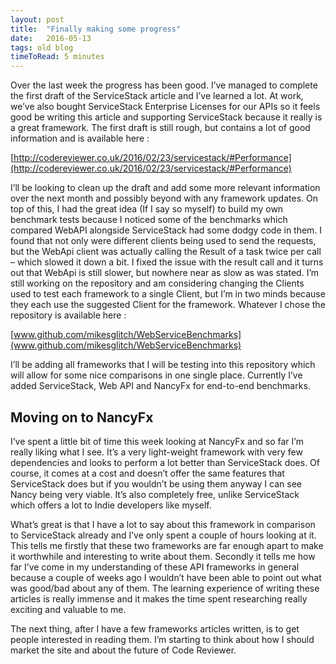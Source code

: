```yaml
---
layout: post
title:  "Finally making some progress"
date:   2016-05-13
tags: old blog
timeToRead: 5 minutes
---
```

Over the last week the progress has been good.  I’ve managed to complete the first draft of the ServiceStack article and I’ve learned a lot.  At work, we’ve also bought ServiceStack Enterprise Licenses for our APIs so it feels good be writing this article and supporting ServiceStack because it really is a great framework.  The first draft is still rough, but contains a lot of good information and is available here :

[http://codereviewer.co.uk/2016/02/23/servicestack/#Performance](http://codereviewer.co.uk/2016/02/23/servicestack/#Performance)

I’ll be looking to clean up the draft and add some more relevant information over the next month and possibly beyond with any framework updates.  On top of this, I had the great idea (If I say so myself) to build my own benchmark tests because I noticed some of the benchmarks which compared WebAPI alongside ServiceStack had some dodgy code in them.  I found that not only were different clients being used to send the requests, but the WebApi client was actually calling the Result of a task twice per call – which slowed it down a bit.  I fixed the issue with the result call and it turns out that WebApi is still slower, but nowhere near as slow as was stated.  I’m still working on the repository and am considering changing the Clients used to test each framework to a single Client, but I’m in two minds because they each use the suggested Client for the framework.  Whatever I chose the repository is available here :

[www.github.com/mikesglitch/WebServiceBenchmarks](www.github.com/mikesglitch/WebServiceBenchmarks)

I’ll be adding all frameworks that I will be testing into this repository which will allow for some nice comparisons in one single place.  Currently I’ve added ServiceStack, Web API and NancyFx for end-to-end benchmarks.

## Moving on to NancyFx
I’ve spent a little bit of time this week looking at NancyFx and so far I’m really liking what I see.  It’s a very light-weight framework with very few dependencies and looks to perform a lot better than ServiceStack does.  Of course, it comes at a cost and doesn’t offer the same features that ServiceStack does but if you wouldn’t be using them anyway I can see Nancy being very viable. It’s also completely free, unlike ServiceStack which offers a lot to Indie developers like myself.

What’s great is that I have a lot to say about this framework in comparison to ServiceStack already and I’ve only spent a couple of hours looking at it.  This tells me firstly that these two frameworks are far enough apart to make it worthwhile and interesting to write about them.  Secondly it tells me how far I’ve come in my understanding of these API frameworks in general because a couple of weeks ago I wouldn’t have been able to point out what was good/bad about any of them.  The learning experience of writing these articles is really immense and it makes the time spent researching really exciting and valuable to me.

The next thing, after I have a few frameworks articles written, is to get people interested in reading them.  I’m starting to think about how I should market the site and about the future of Code Reviewer.

